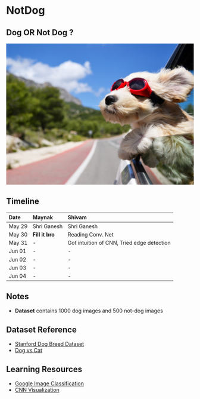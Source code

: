 # NotDog
## Dog OR Not Dog ?

![Dog or Not Dog](/data/logo.jpg)


## Timeline

| Date        | Maynak           | Shivam  |
|:------------- |:-------------|:-----|
| May 29      | Shri Ganesh | Shri Ganesh |
| May 30      | **Fill it bro**  | Reading Conv. Net |
| May 31      | -  | Got intuition of CNN, Tried edge detection  |
| Jun 01      | -  |  -  |
| Jun 02      | -  |  -  |
| Jun 03      | -  |  -  |
| Jun 04      | -  |  -  |

## Notes

* **Dataset** contains 1000 dog images and 500 not-dog images

## Dataset Reference

* [Stanford Dog Breed Dataset](http://vision.stanford.edu/aditya86/ImageNetDogs/)
* [Dog vs Cat](https://www.kaggle.com/chetankv/dogs-cats-images/downloads/dogs-cats-images.zip/1)

## Learning Resources

* [Google Image Classification](https://developers.google.com/machine-learning/practica/image-classification/)
* [CNN Visualization](https://www.youtube.com/watch?v=f0t-OCG79-U)
